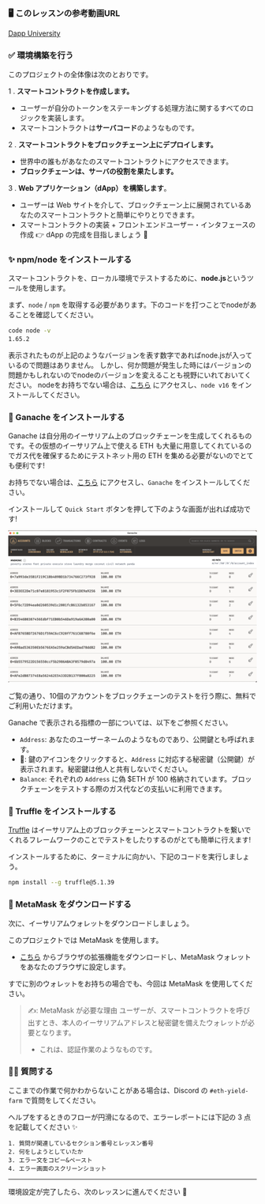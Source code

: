 ### 🖥 このレッスンの参考動画URL
[Dapp University](https://youtu.be/CgXQC4dbGUE?t=343)

### ✅ 環境構築を行う

このプロジェクトの全体像は次のとおりです。

1 \. **スマートコントラクトを作成します。**

- ユーザーが自分のトークンをステーキングする処理方法に関するすべてのロジックを実装します。
- スマートコントラクトは**サーバコード**のようなものです。

2 \. **スマートコントラクトをブロックチェーン上にデプロイします。**

- 世界中の誰もがあなたのスマートコントラクトにアクセスできます。
- **ブロックチェーンは、サーバの役割を果たします。**

3 \. **Web アプリケーション（dApp）を構築します**。

- ユーザーは Web サイトを介して、ブロックチェーン上に展開されているあなたのスマートコントラクトと簡単にやりとりできます。
- スマートコントラクトの実装 + フロントエンドユーザー・インタフェースの作成 👉 dApp の完成を目指しましょう 🎉

### ✨ npm/node をインストールする

スマートコントラクトを、ローカル環境でテストするために、**node.js**というツールを使用します。

まず、`node` / `npm` を取得する必要があります。下のコードを打つことでnodeがあることを確認してください。

```bash
code node -v
1.65.2
```

表示されたものが上記のようなバージョンを表す数字であればnode.jsが入っているので問題はありません。
しかし、何か問題が発生した時にはバージョンの問題かもしれないのでnodeのバージョンを変えることも視野にいれておいてください。
nodeをお持ちでない場合は、[こちら](https://hardhat.org/tutorial/setting-up-the-environment.html) にアクセスし、`node v16` をインストールしてください。

### 🍫 Ganache をインストールする

Ganache は自分用のイーサリアム上のブロックチェーンを生成してくれるものです。その仮想のイーサリアム上で使える ETH も大量に用意してくれているのでガス代を確保するためにテストネット用の ETH を集める必要がないのでとても便利です!

お持ちでない場合は、[こちら](https://trufflesuite.com/ganache/) にアクセスし、`Ganache` をインストールしてください。

インストールして `Quick Start` ボタンを押して下のような画面が出れば成功です!

![](/public/images/ETH-Yield-Farm/section-1/1_1_1.png)

ご覧の通り、10個のアカウントをブロックチェーンのテストを行う際に、無料でご利用いただけます。

Ganache で表示される指標の一部については、以下をご参照ください。
- `Address`: あなたのユーザーネームのようなものであり、公開鍵とも呼ばれます。
- 🔑: 鍵のアイコンをクリックすると、`Address` に対応する秘密鍵（公開鍵）が表示されます。秘密鍵は他人と共有しないでください。
- `Balance`: それぞれの `Address` に偽 $ETH が 100 格納されています。ブロックチェーンをテストする際のガス代などの支払いに利用できます。
### 🍩 Truffle をインストールする

[Truffle](https://trufflesuite.com/truffle/) はイーサリアム上のブロックチェーンとスマートコントラクトを繋いでくれるフレームワークのことでテストをしたりするのがとても簡単に行えます!

インストールするために、ターミナルに向かい、下記のコードを実行しましょう。

```bash
npm install --g truffle@5.1.39
```
### 🦊 MetaMask をダウンロードする

次に、イーサリアムウォレットをダウンロードしましょう。

このプロジェクトでは MetaMask を使用します。

- [こちら](https://MetaMask.io/download.html) からブラウザの拡張機能をダウンロードし、MetaMask ウォレットをあなたのブラウザに設定します。

すでに別のウォレットをお持ちの場合でも、今回は MetaMask を使用してください。

> ✍️: MetaMask が必要な理由
> ユーザーが、スマートコントラクトを呼び出すとき、本人のイーサリアムアドレスと秘密鍵を備えたウォレットが必要となります。
>
> - これは、認証作業のようなものです。

### 🙋‍♂️ 質問する

ここまでの作業で何かわからないことがある場合は、Discord の `#eth-yield-farm` で質問をしてください。

ヘルプをするときのフローが円滑になるので、エラーレポートには下記の 3 点を記載してください ✨

```
1. 質問が関連しているセクション番号とレッスン番号
2. 何をしようとしていたか
3. エラー文をコピー&ペースト
4. エラー画面のスクリーンショット
```

---

環境設定が完了したら、次のレッスンに進んでください 🎉
